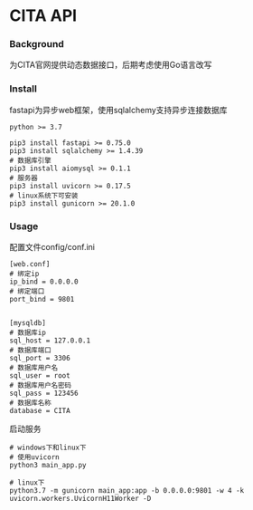 # CITA API

### Background

为CITA官网提供动态数据接口，后期考虑使用Go语言改写

### Install
fastapi为异步web框架，使用sqlalchemy支持异步连接数据库
```
python >= 3.7

pip3 install fastapi >= 0.75.0
pip3 install sqlalchemy >= 1.4.39
# 数据库引擎
pip3 install aiomysql >= 0.1.1
# 服务器
pip3 install uvicorn >= 0.17.5
# linux系统下可安装
pip3 install gunicorn >= 20.1.0
```

### Usage
配置文件config/conf.ini
```
[web.conf]
# 绑定ip
ip_bind = 0.0.0.0
# 绑定端口
port_bind = 9801


[mysqldb]
# 数据库ip
sql_host = 127.0.0.1
# 数据库端口
sql_port = 3306
# 数据库用户名
sql_user = root
# 数据库用户名密码
sql_pass = 123456
# 数据库名称
database = CITA
```
启动服务
```
# windows下和linux下
# 使用uvicorn
python3 main_app.py

# linux下
python3.7 -m gunicorn main_app:app -b 0.0.0.0:9801 -w 4 -k uvicorn.workers.UvicornH11Worker -D
```
